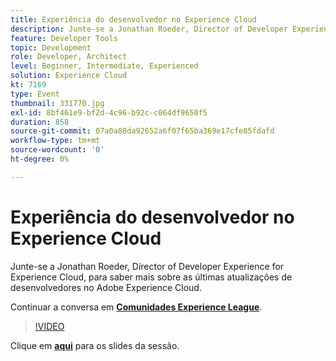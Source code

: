 ```yaml
---
title: Experiência do desenvolvedor no Experience Cloud
description: Junte-se a Jonathan Roeder, Director of Developer Experience for Experience Cloud, para saber mais sobre as últimas atualizações de desenvolvedores no Adobe Experience Cloud. Esta sessão foi entregue como parte do evento Conteúdo do Adobe Developers Live.
feature: Developer Tools
topic: Development
role: Developer, Architect
level: Beginner, Intermediate, Experienced
solution: Experience Cloud
kt: 7169
type: Event
thumbnail: 331770.jpg
exl-id: 8bf461e9-bf2d-4c96-b92c-c064df9650f5
duration: 858
source-git-commit: 07a0a88da92652a6f07f65ba369e17cfe85fdafd
workflow-type: tm+mt
source-wordcount: '0'
ht-degree: 0%

---
```


# Experiência do desenvolvedor no Experience Cloud

Junte-se a Jonathan Roeder, Director of Developer Experience for Experience Cloud, para saber mais sobre as últimas atualizações de desenvolvedores no Adobe Experience Cloud.

Continuar a conversa em **[Comunidades Experience League](https://adobe.ly/36Yd3v6)**.

>[!VIDEO](https://video.tv.adobe.com/v/331770/?quality=12&learn=on&hidetitle=true)

Clique em **[aqui](/help/adobe-developers-live/assets/developer-experience.pdf)** para os slides da sessão.
